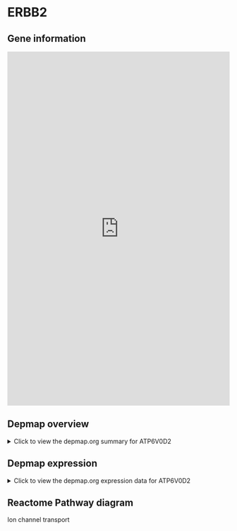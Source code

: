 <h1>ERBB2</h1>

<h2>Gene information</h2>
<iframe src="https://depmap.org/portal/gene/ATP6V0D2?tab=about" style="border:none;width:100%;height:800px"></iframe>

<h2>Depmap overview</h2>
<details>
  <summary>Click to view the depmap.org summary for ATP6V0D2</summary>
  <iframe src="https://depmap.org/portal/gene/ATP6V0D2?tab=overview" style="border:none;width:100%;height:800px"></iframe>
</details>

<h2>Depmap expression</h2>
<details>
  <summary>Click to view the depmap.org expression data for ATP6V0D2</summary>
  <iframe src="https://depmap.org/portal/gene/ATP6V0D2?tab=characterization" style="border:none;width:100%;height:800px"></iframe>
</details>



<h2>Reactome Pathway diagram</h2>
Ion channel transport
<div id="diagramHolder"></div>

<script>
    //Creating the Reactome Diagram widget
    //Take into account a proxy needs to be set up in your server side pointing to www.reactome.org
    function onReactomeDiagramReady(){  //This function is automatically called when the widget code is ready to be used
        var diagram = Reactome.Diagram.create({
            "placeHolder" : "diagramHolder",
            "width" : 900,
            "height" : 500
        });

        //Initialising it to the "Hemostasis" pathway
        diagram.loadDiagram("R-HSA-983712");

        //Adding different listeners

        diagram.onDiagramLoaded(function (loaded) {
            console.info("Loaded ", loaded);
            diagram.flagItems("BAD");
	    diagram.flagItems("Q92934");
            if (loaded == "R-HSA-983712") diagram.selectItem("R-HSA-983712");
        });

     }
</script>



